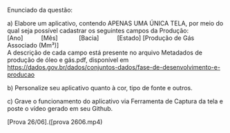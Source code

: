 Enunciado da questão:   

a) Elabore um aplicativo, contendo APENAS UMA ÚNICA TELA, por meio do qual seja possível cadastrar os seguintes campos da Produção:   
[Ano]      [Mês]       [Bacia]      [Estado]     [Produção de Gás Associado (Mm³)]   
A descrição de cada campo está presente no arquivo Metadados de produção de óleo e gás.pdf, disponível em https://dados.gov.br/dados/conjuntos-dados/fase-de-desenvolvimento-e-producao   

b) Personalize seu aplicativo quanto à cor, tipo de fonte e outros.   

c) Grave o funcionamento do aplicativo via Ferramenta de Captura da tela e poste o vídeo gerado em seu Github.   

[Prova 26/06].([prova 2606.mp4)
